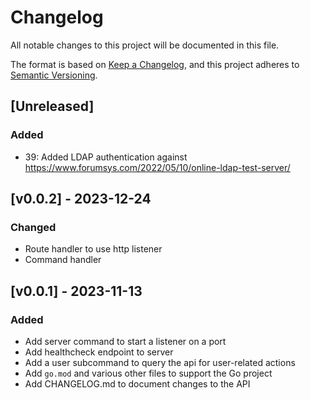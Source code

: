 # Changelog

All notable changes to this project will be documented in this file.

The format is based on [Keep a Changelog](https://keepachangelog.com/en/1.0.0/),
and this project adheres to [Semantic Versioning](https://semver.org/spec/v2.0.0.html).

## [Unreleased]
### Added

- 39: Added LDAP authentication against https://www.forumsys.com/2022/05/10/online-ldap-test-server/

## [v0.0.2] - 2023-12-24

### Changed

- Route handler to use http listener
- Command handler

## [v0.0.1] - 2023-11-13

### Added

- Add server command to start a listener on a port
- Add healthcheck endpoint to server
- Add a user subcommand to query the api for user-related actions
- Add `go.mod` and various other files to support the Go project
- Add CHANGELOG.md to document changes to the API
